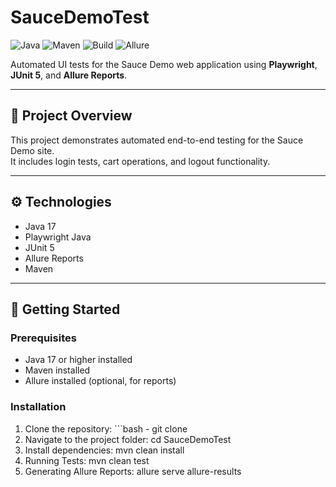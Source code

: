 # SauceDemoTest

![Java](https://img.shields.io/badge/Java-17-brightgreen)
![Maven](https://img.shields.io/badge/Maven-3.9.0-blue)
![Build](https://img.shields.io/badge/Build-passing-brightgreen)
![Allure](https://img.shields.io/badge/Allure-Report-orange)


Automated UI tests for the Sauce Demo web application using **Playwright**, **JUnit 5**, and **Allure Reports**.

---

## 🧪 Project Overview
This project demonstrates automated end-to-end testing for the Sauce Demo site.  
It includes login tests, cart operations, and logout functionality.

---

## ⚙️ Technologies
- Java 17
- Playwright Java
- JUnit 5
- Allure Reports
- Maven

---

## 🚀 Getting Started

### Prerequisites
- Java 17 or higher installed
- Maven installed
- Allure installed (optional, for reports)

### Installation
1. Clone the repository: ```bash - git clone <your-repo-url>
2. Navigate to the project folder: 
   cd SauceDemoTest
3. Install dependencies: 
   mvn clean install
4. Running Tests: 
   mvn clean test
5. Generating Allure Reports:
   allure serve allure-results
